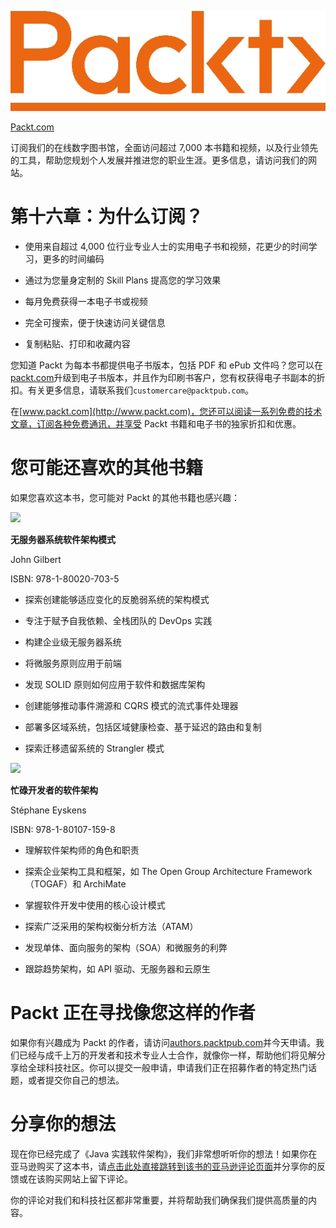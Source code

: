 ![](img/Image87367.png)

[Packt.com](http://Packt.com)

订阅我们的在线数字图书馆，全面访问超过 7,000 本书籍和视频，以及行业领先的工具，帮助您规划个人发展并推进您的职业生涯。更多信息，请访问我们的网站。

# 第十六章：为什么订阅？

+   使用来自超过 4,000 位行业专业人士的实用电子书和视频，花更少的时间学习，更多的时间编码

+   通过为您量身定制的 Skill Plans 提高您的学习效果

+   每月免费获得一本电子书或视频

+   完全可搜索，便于快速访问关键信息

+   复制粘贴、打印和收藏内容

您知道 Packt 为每本书都提供电子书版本，包括 PDF 和 ePub 文件吗？您可以在[packt.com](http://packt.com)升级到电子书版本，并且作为印刷书客户，您有权获得电子书副本的折扣。有关更多信息，请联系我们`customercare@packtpub.com`。

在[www.packt.com](http://www.packt.com)，您还可以阅读一系列免费的技术文章，订阅各种免费通讯，并享受 Packt 书籍和电子书的独家折扣和优惠。

# 您可能还喜欢的其他书籍

如果您喜欢这本书，您可能对 Packt 的其他书籍也感兴趣：

![](https://www.packtpub.com/product/software-architecture-patterns-for-serverless-systems/9781800207035)

**无服务器系统软件架构模式**

John Gilbert

ISBN: 978-1-80020-703-5

+   探索创建能够适应变化的反脆弱系统的架构模式

+   专注于赋予自我依赖、全栈团队的 DevOps 实践

+   构建企业级无服务器系统

+   将微服务原则应用于前端

+   发现 SOLID 原则如何应用于软件和数据库架构

+   创建能够推动事件溯源和 CQRS 模式的流式事件处理器

+   部署多区域系统，包括区域健康检查、基于延迟的路由和复制

+   探索迁移遗留系统的 Strangler 模式

![](https://www.packtpub.com/product/software-architecture-for-busy-developers/9781801071598)

**忙碌开发者的软件架构**

Stéphane Eyskens

ISBN: 978-1-80107-159-8

+   理解软件架构师的角色和职责

+   探索企业架构工具和框架，如 The Open Group Architecture Framework（TOGAF）和 ArchiMate

+   掌握软件开发中使用的核心设计模式

+   探索广泛采用的架构权衡分析方法（ATAM）

+   发现单体、面向服务的架构（SOA）和微服务的利弊

+   跟踪趋势架构，如 API 驱动、无服务器和云原生

# Packt 正在寻找像您这样的作者

如果你有兴趣成为 Packt 的作者，请访问[authors.packtpub.com](http://authors.packtpub.com)并今天申请。我们已经与成千上万的开发者和技术专业人士合作，就像你一样，帮助他们将见解分享给全球科技社区。你可以提交一般申请，申请我们正在招募作者的特定热门话题，或者提交你自己的想法。

# 分享你的想法

现在你已经完成了《Java 实践软件架构》，我们非常想听听你的想法！如果你在亚马逊购买了这本书，请[点击此处直接跳转到该书的亚马逊评论页面](https://packt.link/r/1-800-20730-1)并分享你的反馈或在该购买网站上留下评论。

你的评论对我们和科技社区都非常重要，并将帮助我们确保我们提供高质量的内容。
